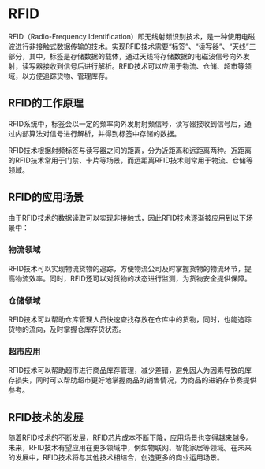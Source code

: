 # RFID
RFID（Radio-Frequency Identification）即无线射频识别技术，是一种使用电磁波进行非接触式数据传输的技术。实现RFID技术需要“标签”、“读写器”、“天线”三部分，其中，标签是存储数据的载体，通过天线将存储数据的电磁波信号向外发射，读写器接收到信号后进行解析。RFID技术可以应用于物流、仓储、超市等领域，以方便追踪货物、管理库存。

## RFID的工作原理
RFID系统中，标签会以一定的频率向外发射射频信号，读写器接收到信号后，通过内部算法对信号进行解析，并得到标签中存储的数据。

RFID技术根据射频标签与读写器之间的距离，分为近距离和远距离两种。近距离的RFID技术常用于门禁、卡片等场景，而远距离RFID技术则常用于物流、仓储等领域。

## RFID的应用场景
由于RFID技术的数据读取可以实现非接触式，因此RFID技术逐渐被应用到以下场景中：

### 物流领域
RFID技术可以实现物流货物的追踪，方便物流公司及时掌握货物的物流环节，提高物流效率。同时，RFID还可以对货物的状态进行监测，为货物安全提供保障。

### 仓储领域
RFID技术可以帮助仓库管理人员快速查找存放在仓库中的货物，同时，也能追踪货物的流向，及时掌握仓库存货状态。

### 超市应用
RFID技术可以帮助超市进行商品库存管理，减少差错，避免因人为因素导致的库存损失，同时可以帮助超市更好地掌握商品的销售情况，为商品的进销存节奏提供参考。

## RFID技术的发展
随着RFID技术的不断发展，RFID芯片成本不断下降，应用场景也变得越来越多。未来，RFID技术有望应用在更多领域中，例如物联网、智能家居等领域。在未来的发展中，RFID技术将与其他技术相结合，创造更多的商业运用场景。
